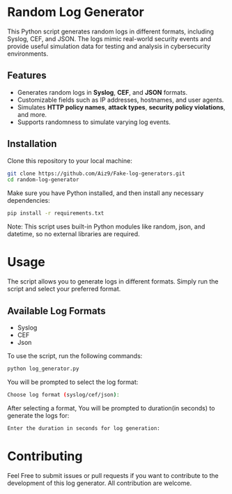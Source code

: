 # Random Log Generator

This Python script generates random logs in different formats, including Syslog, CEF, and JSON. The logs mimic real-world security events and provide useful simulation data for testing and analysis in cybersecurity environments.

## Features

- Generates random logs in **Syslog**, **CEF**, and **JSON** formats.
- Customizable fields such as IP addresses, hostnames, and user agents.
- Simulates **HTTP policy names**, **attack types**, **security policy violations**, and more.
- Supports randomness to simulate varying log events.

## Installation

Clone this repository to your local machine:

```bash
git clone https://github.com/Aiz9/Fake-log-generators.git
cd random-log-generator
```
Make sure you have Python installed, and then install any necessary dependencies:
```bash
pip install -r requirements.txt
```
 Note: This script uses built-in Python modules like random, json, and datetime, so no external libraries are required.

 # Usage
 The script allows you to generate logs in different formats. Simply run the script and select your preferred format.


 ## Available Log Formats
 - Syslog
 - CEF
 - Json

 To use the script, run the following commands:
```bash
python log_generator.py
```
You will be prompted to select the log format:
```bash
Choose log format (syslog/cef/json):
```
After selecting a format, You will be prompted to duration(in seconds) to generate the logs for:
```bash
Enter the duration in seconds for log generation:
```


# Contributing

Feel Free to submit issues or pull requests if you want to contribute to the development of this log generator. All contribution are welcome.
